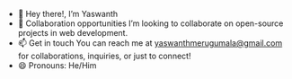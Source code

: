 - 👋 Hey there!, I’m Yaswanth
- 🤝 Collaboration opportunities I’m looking to collaborate on open-source projects in web development.
- 📫 Get in touch You can reach me at yaswanthmerugumala@gmail.com for collaborations, inquiries, or just to connect!
- 😄 Pronouns: He/Him

<!---
yaswanthmerugumala/yaswanthmerugumala is a ✨ special ✨ repository because its `README.md` (this file) appears on your GitHub profile.
You can click the Preview link to take a look at your changes.
--->
